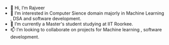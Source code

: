 - 👋 Hi, I’m Rajveer
- 👀 I’m interested in Computer Sience domain majorly in Machine Learning , DSA and software development.
- 🌱 I’m currently a Master's student studying at IIT Roorkee.
- 📫 I’m looking to collaborate on projects for Machine learning , software development.
 


